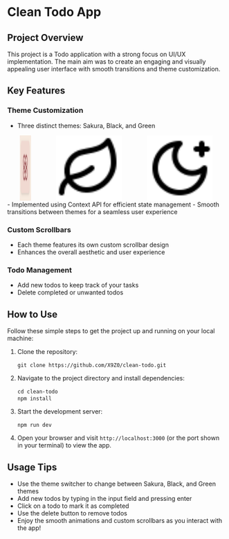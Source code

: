 # Clean Todo App

## Project Overview

This project is a Todo application with a strong focus on UI/UX implementation. The main aim was to create an engaging and visually appealing user interface with smooth transitions and theme customization.

## Key Features

### Theme Customization

- Three distinct themes: Sakura, Black, and Green
<div style="display: flex; justify-content: space-around;">
  <img src="./readme-images/sakura.png" width="5%" title="sakura">
  <img src="./readme-images/leaf.svg" width="30%" title="green">
  <img src="./readme-images/star-moon.svg" width="30%" title="black">
</div>
- Implemented using Context API for efficient state management
- Smooth transitions between themes for a seamless user experience

### Custom Scrollbars

- Each theme features its own custom scrollbar design
- Enhances the overall aesthetic and user experience

### Todo Management

- Add new todos to keep track of your tasks
- Delete completed or unwanted todos

## How to Use

Follow these simple steps to get the project up and running on your local machine:

1. Clone the repository:

   ```
   git clone https://github.com/X9Z0/clean-todo.git
   ```

2. Navigate to the project directory and install dependencies:

   ```
   cd clean-todo
   npm install
   ```

3. Start the development server:

   ```
   npm run dev
   ```

4. Open your browser and visit `http://localhost:3000` (or the port shown in your terminal) to view the app.

## Usage Tips

- Use the theme switcher to change between Sakura, Black, and Green themes
- Add new todos by typing in the input field and pressing enter
- Click on a todo to mark it as completed
- Use the delete button to remove todos
- Enjoy the smooth animations and custom scrollbars as you interact with the app!
